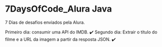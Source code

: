 # 7DaysOfCode_Alura Java
 
7 Dias de desafios enviados pela Alura.

Primeiro dia: consumir uma API do IMDB. :heavy_check_mark:
Segundo dia: Extrair o título do filme e a URL da imagem a partir da resposta JSON. :heavy_check_mark:
